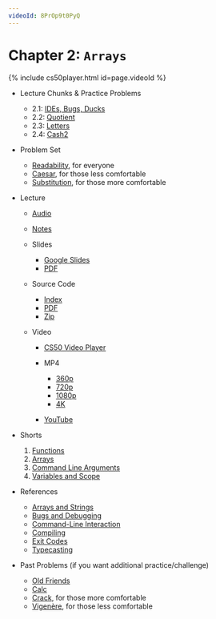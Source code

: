 ```yaml
---
videoId: 8PrOp9t0PyQ
---
```


# Chapter 2: ``Arrays``

{% include cs50player.html id=page.videoId %}

-   Lecture Chunks & Practice Problems
    -   2.1: [IDEs, Bugs, Ducks](2-1)
    -   2.2: [Quotient](2-2)
    -   2.3: [Letters](2-3)
    -   2.4: [Cash2](2-4)

-   Problem Set
    
    -   [Readability](readability), for everyone
    -   [Caesar](caesar), for those less comfortable
    -   [Substitution](substitution), for those more comfortable
    
-   Lecture
    -   [Audio](https://cdn.cs50.net/2019/fall/lectures/2/lecture2.mp3.download)
    -   [Notes](notes)
    -   Slides
        
        -   [Google Slides](https://docs.google.com/presentation/d/1BPOm4VNOmlOLKzwOHPYR3FXEXLiJbOW3MSKdp1wMNnk/edit?usp=sharing)
        -   [PDF](https://cdn.cs50.net/2019/fall/lectures/2/lecture2.pdf)
        
    -   Source Code
        
        -   [Index](https://cdn.cs50.net/2019/fall/lectures/2/src2/)
        -   [PDF](https://cdn.cs50.net/2019/fall/lectures/2/src2.pdf)
        -   [Zip](https://cdn.cs50.net/2019/fall/lectures/2/src2.zip)
        
    -   Video
        
        -   [CS50 Video Player](https://video.cs50.io/8PrOp9t0PyQ?screen=gCTTN_sINNI)
        -   MP4
            
            -   [360p](https://cdn.cs50.net/2019/fall/lectures/2/lecture2-360p.mp4.download)
            -   [720p](https://cdn.cs50.net/2019/fall/lectures/2/lecture2-720p.mp4.download)
            -   [1080p](https://cdn.cs50.net/2019/fall/lectures/2/lecture2-1080p.mp4.download)
            -   [4K](https://cdn.cs50.net/2019/fall/lectures/2/lecture2-4k.mp4.download)
            
        -   [YouTube](https://youtu.be/8PrOp9t0PyQ)
-   Shorts
    
    1.  [Functions](https://www.youtube.com/embed/b7-0sb-DV84)
    2.  [Arrays](https://www.youtube.com/embed/mISkNAfWl8k)
    3.  [Command Line Arguments](https://www.youtube.com/embed/AI6Ccfno6Pk)
    4.  [Variables and Scope](https://www.youtube.com/embed/GiFbdVGjF9I)
    
-   References
    
    -   [Arrays and Strings](https://cs50.harvard.edu/ap/2021/curriculum/x/weeks/2//../../references/arrays_and_strings.pdf)
    -   [Bugs and Debugging](https://cs50.harvard.edu/ap/2021/curriculum/x/weeks/2//../../references/bugs_and_debugging.pdf)
    -   [Command-Line Interaction](https://cs50.harvard.edu/ap/2021/curriculum/x/weeks/2//../../references/command-line_interaction.pdf)
    -   [Compiling](https://cs50.harvard.edu/ap/2021/curriculum/x/weeks/2//../../references/compiling.pdf)
    -   [Exit Codes](https://cs50.harvard.edu/ap/2021/curriculum/x/weeks/2//../../references/exit_codes.pdf)
    -   [Typecasting](https://cs50.harvard.edu/ap/2021/curriculum/x/weeks/2//../../references/typecasting.pdf)
    
-   Past Problems (if you want additional practice/challenge)
    -   [Old Friends](https://docs.cs50.net/2019/ap/problems/friends/friends.html)
    -   [Calc](https://docs.cs50.net/2019/ap/problems/calc/calc.html)
    -   [Crack](https://docs.cs50.net/2019/ap/problems/crack/crack.html), for those more comfortable
    -   [Vigenère](https://docs.cs50.net/2019/ap/problems/vigenere/vigenere.html), for those less comfortable
